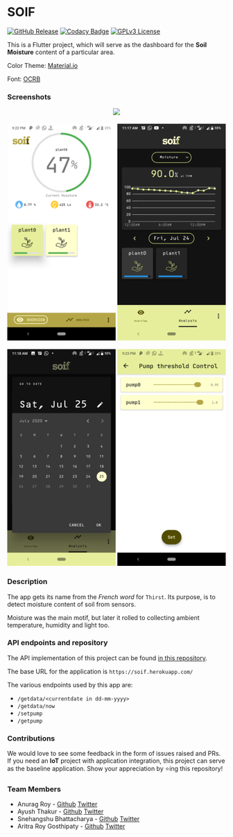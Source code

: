 # SOIF

[![GitHub Release](https://img.shields.io/badge/release-v1.0.3-blue)](https://github.com/RoyARG02/soil_moisture_app/releases) [![Codacy Badge](https://api.codacy.com/project/badge/Grade/d94e74bd82544d2389ceda65e810ab96)](https://www.codacy.com/manual/RoyARG02/soil_moisture_app?utm_source=github.com&amp;utm_medium=referral&amp;utm_content=RoyARG02/soil_moisture_app&amp;utm_campaign=Badge_Grade) [![GPLv3 License](https://img.shields.io/badge/License-GPL%20v3-yellow.svg)](https://opensource.org/licenses/GPL-3.0)  

This is a Flutter project, which will serve as the dashboard for the **Soil Moisture** content of a particular area.

Color Theme: [Material.io](https://material.io/resources/color/#!/?view.left=0&view.right=0&primary.color=E6EE9C&secondary.color=827717)

Font: [OCRB](https://github.com/opensourcedesign/fonts/tree/master/OCR)

### Screenshots

<p align = "middle">
  <img src="assets/readme/Soif.png" height=100>
  <br><br>
  <img src="assets/readme/overview.png" height=500>
  <img src="assets/readme/analysis_dark.png" height=500>
  <br><br>
  <img src="assets/readme/datepicker_dark.png" height=500>
  <img src="assets/readme/threshold.png" height=500>
</p>

### Description

The app gets its name from the _French word_ for `Thirst`. Its purpose, is to detect moisture content of soil from sensors.

Moisture was the main motif, but later it rolled to collecting ambient temperature, humidity and light too.

### API endpoints and repository

The API implementation of this project can be found [in this repository](https://github.com/forkbomb-666/drip_irrigation_server).

The base URL for the application is `https://soif.herokuapp.com/`

The various endpoints used by this app are:

- ```/getdata/<currentdate in dd-mm-yyyy>```
- ```/getdata/now```
- ```/setpump```
- ```/getpump```

### Contributions

We would love to see some feedback in the form of issues raised and PRs. If you need an **IoT** project with application integration, this project can serve as the baseline application. Show your appreciation by :star:ing this repository!​ ​

### Team Members

- Anurag Roy - [Github](https://github.com/RoyARG02) [Twitter](https://twitter.com/_royarg)
- Ayush Thakur - [Github](https://github.com/ayulockin) [Twitter](https://twitter.com/ayushthakur0)
- Snehangshu Bhattacharya - [Github](https://github.com/forkbomb-666) [Twitter](https://twitter.com/snehangshu_)
- Aritra Roy Gosthipaty - [Github](https://github.com/ariG23498) [Twitter](https://twitter.com/ariG23498)
